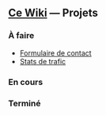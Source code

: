 ## [Ce Wiki](./gestion.md) — Projets

### À faire
- [Formulaire de contact](https://github.com/topics/contact-form)
- [Stats de trafic](https://github.com/nchah/github-traffic-stats)

<!--
- [Site web à part entière](https://jekyllrb.com/)
-->

### En cours

### Terminé
